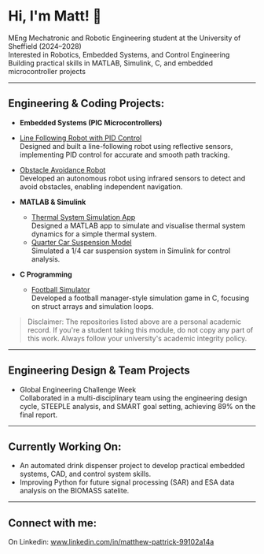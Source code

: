 <h1>Hi, I'm Matt! 👋</h1>

MEng Mechatronic and Robotic Engineering student at the University of Sheffield (2024–2028)  
Interested in Robotics, Embedded Systems, and Control Engineering
Building practical skills in MATLAB, Simulink, C, and embedded microcontroller projects

---

<h2> Engineering & Coding Projects:</h2>

- <b>Embedded Systems (PIC Microcontrollers)</b>
- [Line Following Robot with PID Control](https://github.com/mpattrick1/Line_Following_Robot)  
  Designed and built a line-following robot using reflective sensors, implementing PID control for accurate and smooth path tracking.

- [Obstacle Avoidance Robot](https://github.com/mpattrick1/Obstacle_Avoidance_Robot)  
  Developed an autonomous robot using infrared sensors to detect and avoid obstacles, enabling independent navigation.

- <b>MATLAB & Simulink</b>
  - [Thermal System Simulation App](https://github.com/mpattrick1/MATLAB_Thermal_System_App)  
    Designed a MATLAB app to simulate and visualise thermal system dynamics for a simple thermal system.
  - [Quarter Car Suspension Model](https://github.com/mpattrick1/Simulink_Quarter_Car_Model)  
    Simulated a 1/4 car suspension system in Simulink for control analysis.

- <b>C Programming</b>
  - [Football Simulator](https://github.com/mpattrick1/Football_Simulator_C)  
    Developed a football manager-style simulation game in C, focusing on struct arrays and simulation loops.

> Disclaimer: The repositories listed above are a personal academic record. If you're a student taking this module, do not copy any part of this work. Always follow your university's academic integrity policy.

---

<h2> Engineering Design & Team Projects</h2>

- Global Engineering Challenge Week  
  Collaborated in a multi-disciplinary team using the engineering design cycle, STEEPLE analysis, and SMART goal setting, achieving 89% on the final report.

---

<h2> Currently Working On:</h2>

- An automated drink dispenser project to develop practical embedded systems, CAD, and control system skills.
- Improving Python for future signal processing (SAR) and ESA data analysis on the BIOMASS satelite.

---


<h2> Connect with me:</h2>

On Linkedin: www.linkedin.com/in/matthew-pattrick-99102a14a

